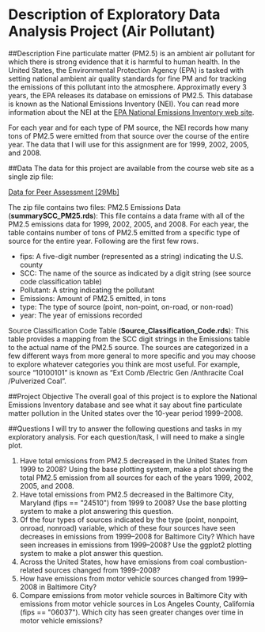 # Description of Exploratory Data Analysis Project (Air Pollutant)

##Description
Fine particulate matter (PM2.5) is an ambient air pollutant for which there is strong evidence that it is harmful to human health. In the United States, the Environmental Protection Agency (EPA) is tasked with setting national ambient air quality standards for fine PM and for tracking the emissions of this pollutant into the atmosphere. Approximatly every 3 years, the EPA releases its database on emissions of PM2.5. This database is known as the National Emissions Inventory (NEI). You can read more information about the NEI at the [EPA National Emissions Inventory web site](https://www.epa.gov/air-emissions-inventories).

For each year and for each type of PM source, the NEI records how many tons of PM2.5 were emitted from that source over the course of the entire year. The data that I will use for this assignment are for 1999, 2002, 2005, and 2008.

##Data
The data for this project are available from the course web site as a single zip file:

[Data for Peer Assessment [29Mb]](https://d396qusza40orc.cloudfront.net/exdata%2Fdata%2FNEI_data.zip)

The zip file contains two files:
PM2.5 Emissions Data (**summarySCC_PM25.rds**): This file contains a data frame with all of the PM2.5 emissions data for 1999, 2002, 2005, and 2008. For each year, the table contains number of tons of PM2.5 emitted from a specific type of source for the entire year. Following are the first few rows.
*	fips: A five-digit number (represented as a string) indicating the U.S. county
*	SCC: The name of the source as indicated by a digit string (see source code classification table)
*	Pollutant: A string indicating the pollutant
*	Emissions: Amount of PM2.5 emitted, in tons
*	type: The type of source (point, non-point, on-road, or non-road)
*	year: The year of emissions recorded

Source Classification Code Table (**Source_Classification_Code.rds**): This table provides a mapping from the SCC digit strings in the Emissions table to the actual name of the PM2.5 source. The sources are categorized in a few different ways from more general to more specific and you may choose to explore whatever categories you think are most useful. For example, source “10100101” is known as “Ext Comb /Electric Gen /Anthracite Coal /Pulverized Coal”.

##Project Objective
The overall goal of this project is to explore the National Emissions Inventory database and see what it say about fine particulate matter pollution in the United states over the 10-year period 1999–2008.

##Questions
I will try to answer the following questions and tasks in my exploratory analysis. For each question/task, I will need to make a single plot. 

1. Have total emissions from PM2.5 decreased in the United States from 1999 to 2008? Using the base plotting system, make a plot showing the total PM2.5 emission from all sources for each of the years 1999, 2002, 2005, and 2008.
2. Have total emissions from PM2.5 decreased in the Baltimore City, Maryland (fips == "24510") from 1999 to 2008? Use the base plotting system to make a plot answering this question.
3. Of the four types of sources indicated by the type (point, nonpoint, onroad, nonroad) variable, which of these four sources have seen decreases in emissions from 1999–2008 for Baltimore City? Which have seen increases in emissions from 1999–2008? Use the ggplot2 plotting system to make a plot answer this question.
4. Across the United States, how have emissions from coal combustion-related sources changed from 1999–2008?
5. How have emissions from motor vehicle sources changed from 1999–2008 in Baltimore City?
6. Compare emissions from motor vehicle sources in Baltimore City with emissions from motor vehicle sources in Los Angeles County, California (fips == "06037"). Which city has seen greater changes over time in motor vehicle emissions?


